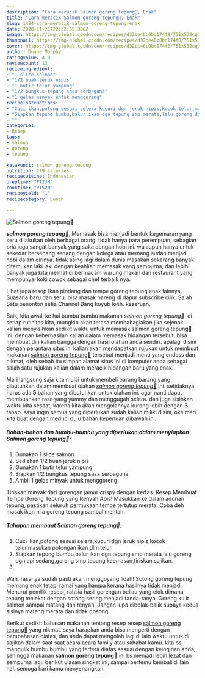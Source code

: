```yaml
---
description: "Cara meracik Salmon goreng tepung🐳, Enak"
title: "Cara meracik Salmon goreng tepung🐳, Enak"
slug: 1494-cara-meracik-salmon-goreng-tepung-enak
date: 2020-11-21T22:32:55.386Z
image: https://img-global.cpcdn.com/recipes/d32be46c0bd174f8/751x532cq70/salmon-goreng-tepung🐳-foto-resep-utama.jpg
thumbnail: https://img-global.cpcdn.com/recipes/d32be46c0bd174f8/751x532cq70/salmon-goreng-tepung🐳-foto-resep-utama.jpg
cover: https://img-global.cpcdn.com/recipes/d32be46c0bd174f8/751x532cq70/salmon-goreng-tepung🐳-foto-resep-utama.jpg
author: Duane Murphy
ratingvalue: 4.8
reviewcount: 13
recipeingredient:
- "1 slice salmon"
- "1/2 buah jeruk nipis"
- "1 butir telur yampung"
- "1/2 bungkus tepung sasa serbaguna"
- "1 gelas minyak untuk menggoreng"
recipeinstructions:
- "Cuci ikan,potong sesuai selera,kucuri dgn jeruk nipis,kocok telur,masukan potongan ikan dlm telur."
- "Siapkan tepung bumbu,balur ikan dgn tepung smp merata,lalu goreng dgn api sedang,goreng smp tepung keemasan,tiriskan,sajikan."
- ""
categories:
- Resep
tags:
- salmon
- goreng
- tepung

katakunci: salmon goreng tepung 
nutrition: 219 calories
recipecuisine: Indonesian
preptime: "PT23M"
cooktime: "PT52M"
recipeyield: "1"
recipecategory: Lunch

---
```



![Salmon goreng tepung🐳](https://img-global.cpcdn.com/recipes/d32be46c0bd174f8/751x532cq70/salmon-goreng-tepung🐳-foto-resep-utama.jpg)

<b><i>salmon goreng tepung🐳</i></b>, Memasak bisa menjadi bentuk kegemaran yang seru dilakukan oleh berbagai orang. tidak hanya para perempuan, sebagian pria juga sangat banyak yang suka dengan hobi ini. walaupun hanya untuk sekedar bersenang senang dengan kolega atau memang sudah menjadi hobi dalam dirinya. tidak asing lagi dalam dunia masakan sekarang banyak ditemukan laki laki dengan keahlian memasak yang sempurna, dan lebih banyak juga kita melihat di bermacam warung makan dan restaurant yang mempunyai koki cowok sebagai chef terbaik nya.

Lihat juga resep Ikan pindang dan tempe goreng tepung enak lainnya. Suasana baru dan seru. bisa masak bareng di dapur subscribe cilik. Salah Satu penonton setia Channel Bang kuyub lohh. keseruan.

Baik, kita awali ke hal bumbu bumbu makanan <i>salmon goreng tepung🐳</i>. di setiap rutinitas kita, mungkin akan terasa membahagiakan jika sejenak kalian menyisihkan sedikit waktu untuk memasak salmon goreng tepung🐳 ini. dengan keberhasilan kalian dalam memasak hidangan tersebut, bisa membuat diri kalian bangga dengan hasil olahan anda sendiri. apalagi disini dengan perantara situs ini kalian akan mendapatkan rujukan untuk membuat makanan <u>salmon goreng tepung🐳</u> tersebut menjadi menu yang endess dan nikmat, oleh sebab itu simpan alamat situs ini di komputer anda sebagai salah satu rujukan kalian dalam meracik hidangan baru yang enak.


Mari langsung saja kita mulai untuk membeli barang barang yang dibutuhkan dalam membuat olahan <u><i>salmon goreng tepung🐳</i></u> ini. setidaknya harus ada <b>5</b> bahan yang dibutuhkan untuk olahan ini. agar nanti dapat membuahkan rasa yang yummy dan menggugah selera. dan juga sisihkan waktu kita sesaat, karena kita akan mengolahnya kurang lebih dengan <b>3</b> tahap. saya ingin semua yang diperlukan sudah kalian miliki disini, oke mari kita buat dengan merinci dulu bahan keperluan dibawah ini.

<!--inarticleads1-->

##### Bahan-bahan dan bumbu-bumbu yang diperlukan dalam menyiapkan Salmon goreng tepung🐳:

1. Gunakan 1 slice salmon
1. Sediakan 1/2 buah jeruk nipis
1. Gunakan 1 butir telur yampung
1. Siapkan 1/2 bungkus tepung sasa serbaguna
1. Ambil 1 gelas minyak untuk menggoreng


Tiriskan minyak dari gorengan jamur crispy dengan kertas. Resep Membuat Tempe Goreng Tepung yang Renyah Abis! Masukkan ke dalam adonan tepung, pastikan seluruh permukaan tempe tertutup merata. Coba deh masak ikan nila goreng tepung sambal mentah. 

<!--inarticleads2-->

##### Tahapan membuat Salmon goreng tepung🐳:

1. Cuci ikan,potong sesuai selera,kucuri dgn jeruk nipis,kocok telur,masukan potongan ikan dlm telur.
1. Siapkan tepung bumbu,balur ikan dgn tepung smp merata,lalu goreng dgn api sedang,goreng smp tepung keemasan,tiriskan,sajikan.
1. 


Wah, rasanya sudah pasti akan menggoyang lidah! Sotong goreng tepung memang enak tetapi ramai yang hampa kerana hasilnya tidak menjadi. Menurut pemilik resepi, rahsia hasil gorengan beliau yang elok dimana tepung melekat dengan sotong sering menjadi tanda-tanya. Goreng kulit salmon sampai matang dan renyah. Jangan lupa dibolak-balik supaya kedua sisinya matang merata dan tidak gosong. 

Berikut sedikit bahasan makanan tentang resep resep <u>salmon goreng tepung🐳</u> yang nikmat. saya harapkan anda bisa mengerti dengan pembahasan diatas, dan anda dapat mengolah lagi di lain waktu untuk di sajikan dalam saat saat acara acara family atau sahabat kamu. kita bs mengulik bumbu bumbu yang tertera diatas sesuai dengan keinginan anda, sehingga makanan <b>salmon goreng tepung🐳</b> ini bs menjadi lebih lezat dan sempurna lagi. berikut ulasan singkat ini, sampai bertemu kembali di lain hal. semoga hari kamu menyenangkan.
